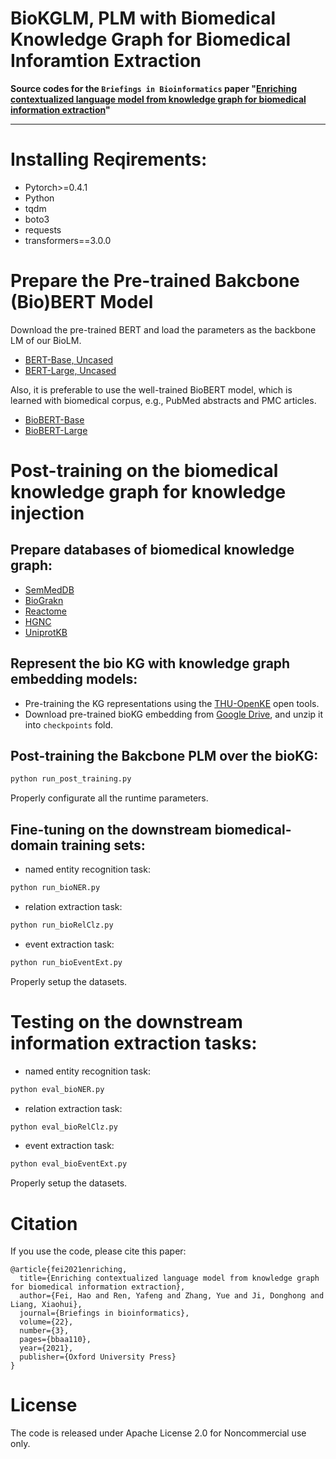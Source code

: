 # BioKGLM, PLM with Biomedical Knowledge Graph for Biomedical Inforamtion Extraction

**Source codes for the `Briefings in Bioinformatics` paper "[Enriching contextualized language model from knowledge graph for biomedical information extraction](https://academic.oup.com/bib/article/22/3/bbaa110/5854405)"**

--------------

# Installing Reqirements:

* Pytorch>=0.4.1
* Python
* tqdm
* boto3
* requests
* transformers==3.0.0


# Prepare the Pre-trained Bakcbone (Bio)BERT Model

Download the pre-trained BERT and load the parameters as the backbone LM of our BioLM.

- [BERT-Base, Uncased](https://github.com/google-research/bert)
- [BERT-Large, Uncased](https://github.com/google-research/bert)


Also, it is preferable to use the well-trained BioBERT model, which is learned with biomedical corpus, e.g., PubMed abstracts and PMC articles.

- [BioBERT-Base](https://huggingface.co/dmis-lab/biobert-base-cased-v1.2)
- [BioBERT-Large](http://nlp.dmis.korea.edu/projects/biobert-2020-checkpoints/biobert_large_v1.1_pubmed.tar.gz)

# Post-training on the biomedical knowledge graph for knowledge injection

## Prepare databases of biomedical knowledge graph:

- [SemMedDB](https://www.ncbi.nlm.nih.gov/pmc/articles/PMC3509487/)
- [BioGrakn](https://github.com/vaticle/biograkn)
- [Reactome](https://reactome.org/what-is-reactome)
- [HGNC](https://www.genenames.org/)
- [UniprotKB](https://www.uniprot.org/help/uniprotkb)

## Represent the bio KG with knowledge graph embedding models:

* Pre-training the KG representations using the [THU-OpenKE](https://github.com/thunlp/OpenKE) open tools.
* Download pre-trained bioKG embedding from [Google Drive](https://drive.google.com/open?id=1IbJ20YEW81Vcm2GdJCiS21MSIdAAp1Ex), and unzip it into `checkpoints` fold.

## Post-training the Bakcbone PLM over the bioKG:

```bash
python run_post_training.py
```
Properly configurate all the runtime parameters.


## Fine-tuning on the downstream biomedical-domain training sets:

- named entity recognition task:

```bash
python run_bioNER.py 
```

    
- relation extraction task:

```bash
python run_bioRelClz.py 
```

- event extraction task:

```bash
python run_bioEventExt.py 
```

Properly setup the datasets.

# Testing on the downstream information extraction tasks:

- named entity recognition task:

```bash
python eval_bioNER.py 
```
    
- relation extraction task:

```bash
python eval_bioRelClz.py 
```

- event extraction task:

```bash
python eval_bioEventExt.py 
```

Properly setup the datasets.


# Citation

If you use the code, please cite this paper:

```
@article{fei2021enriching,
  title={Enriching contextualized language model from knowledge graph for biomedical information extraction},
  author={Fei, Hao and Ren, Yafeng and Zhang, Yue and Ji, Donghong and Liang, Xiaohui},
  journal={Briefings in bioinformatics},
  volume={22},
  number={3},
  pages={bbaa110},
  year={2021},
  publisher={Oxford University Press}
}
```




# License

The code is released under Apache License 2.0 for Noncommercial use only. 

